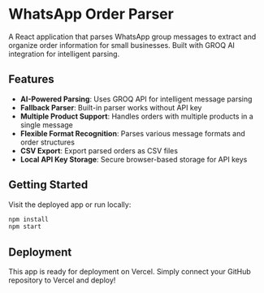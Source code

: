 # WhatsApp Order Parser

A React application that parses WhatsApp group messages to extract and organize order information for small businesses. Built with GROQ AI integration for intelligent parsing.

## Features

- **AI-Powered Parsing**: Uses GROQ API for intelligent message parsing
- **Fallback Parser**: Built-in parser works without API key
- **Multiple Product Support**: Handles orders with multiple products in a single message
- **Flexible Format Recognition**: Parses various message formats and order structures
- **CSV Export**: Export parsed orders as CSV files
- **Local API Key Storage**: Secure browser-based storage for API keys

## Getting Started

Visit the deployed app or run locally:

```bash
npm install
npm start
```

## Deployment

This app is ready for deployment on Vercel. Simply connect your GitHub repository to Vercel and deploy!